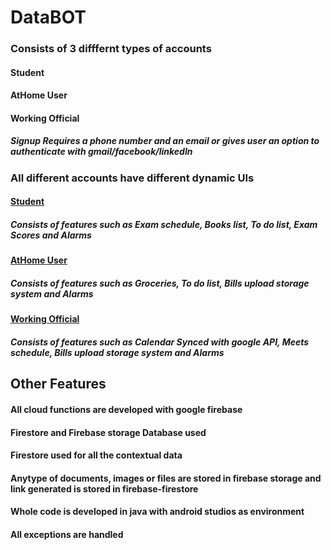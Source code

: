 # DataBOT

### Consists of 3 difffernt types of accounts
#### Student
#### AtHome User
#### Working Official


##### ***Signup Requires a phone number and an email or gives user an option to authenticate with gmail/facebook/linkedIn***

### All different accounts have different dynamic UIs

#### <ins>Student
##### Consists of features such as Exam schedule, Books list, To do list, Exam Scores and Alarms

#### <ins>AtHome User
##### Consists of features such as Groceries, To do list, Bills upload storage system and Alarms

#### <ins>Working Official
##### Consists of features such as Calendar Synced with google API, Meets schedule, Bills upload storage system and Alarms


## Other Features
#### All cloud functions are developed with google firebase
#### Firestore and Firebase storage Database used
#### Firestore used for all the contextual data
#### Anytype of documents, images or files are stored in firebase storage and link generated is stored in firebase-firestore
#### Whole code is developed in java with android studios as environment
#### All exceptions are handled
